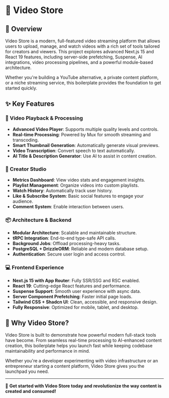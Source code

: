 # 📼 Video Store

## 🚀 Overview

Video Store is a modern, full-featured video streaming platform that allows users to upload, manage, and watch videos with a rich set of tools tailored for creators and viewers. This project explores advanced Next.js 15 and React 19 features, including server-side prefetching, Suspense, AI integrations, video processing pipelines, and a powerful module-based architecture.

Whether you're building a YouTube alternative, a private content platform, or a niche streaming service, this boilerplate provides the foundation to get started quickly.

## ✨ Key Features

### 🎥 Video Playback & Processing

- **Advanced Video Player**: Supports multiple quality levels and controls.
- **Real-time Processing**: Powered by Mux for smooth streaming and transcoding.
- **Smart Thumbnail Generation**: Automatically generate visual previews.
- **Video Transcription**: Convert speech to text automatically.
- **AI Title & Description Generator**: Use AI to assist in content creation.

### 🧠 Creator Studio

- **Metrics Dashboard**: View video stats and engagement insights.
- **Playlist Management**: Organize videos into custom playlists.
- **Watch History**: Automatically track user history.
- **Like & Subscribe System**: Basic social features to engage your audience.
- **Comment System**: Enable interaction between users.

### 📦 Architecture & Backend

- **Modular Architecture**: Scalable and maintainable structure.
- **tRPC Integration**: End-to-end type-safe API calls.
- **Background Jobs**: Offload processing-heavy tasks.
- **PostgreSQL + DrizzleORM**: Reliable and modern database setup.
- **Authentication**: Secure user login and access control.

### 💻 Frontend Experience

- **Next.js 15 with App Router**: Fully SSR/SSG and RSC enabled.
- **React 19**: Cutting-edge React features and performance.
- **Suspense Support**: Smooth user experience with async data.
- **Server Component Prefetching**: Faster initial page loads.
- **Tailwind CSS + Shadcn UI**: Clean, accessible, and responsive design.
- **Fully Responsive**: Optimized for mobile, tablet, and desktop.

## 🏁 Why Video Store?

Video Store is built to demonstrate how powerful modern full-stack tools have become. From seamless real-time processing to AI-enhanced content creation, this boilerplate helps you launch fast while keeping codebase maintainability and performance in mind.

Whether you're a developer experimenting with video infrastructure or an entrepreneur starting a content platform, Video Store gives you the launchpad you need.

---

🌟 **Get started with Video Store today and revolutionize the way content is created and consumed!**
